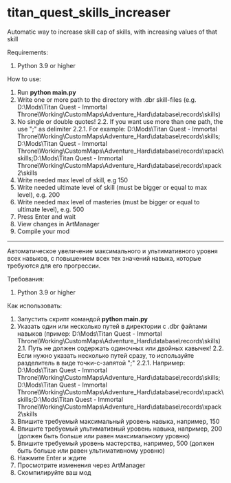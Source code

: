 # titan_quest_skills_increaser
Automatic way to increase skill cap of skills, with increasing values of that skill

Requirements:
 1. Python 3.9 or higher

How to use:
 1. Run **python main.py**
 2. Write one or more path to the directory with .dbr skill-files (e.g. D:\Mods\Titan Quest - Immortal Throne\Working\CustomMaps\Adventure_Hard\database\records\skills)
 2. No single or double quotes!
   2.2. If you want use more than one path, the use ";" as delimiter
   2.2.1. For example:
     D:\Mods\Titan Quest - Immortal Throne\Working\CustomMaps\Adventure_Hard\database\records\skills;D:\Mods\Titan Quest - Immortal Throne\Working\CustomMaps\Adventure_Hard\database\records\xpack\skills;D:\Mods\Titan Quest - Immortal Throne\Working\CustomMaps\Adventure_Hard\database\records\xpack2\skills
 3. Write needed max level of skill, e.g 150
 4. Write needed ultimate level of skill (must be bigger or equal to max level), e.g. 200
 5. Write needed max level of masteries (must be bigger or equal to ultimate level), e.g. 500
 6. Press Enter and wait
 7. View changes in ArtManager
 8. Compile your mod

------------------------------------------------------------------------------------
Автоматическое увеличение максимального и ультимативного уровня всех навыков, с повышением всех тех значений навыка, которые требуются для его прогрессии.

Требования:
 1. Python 3.9 or higher

Как использовать:
1. Запустить скрипт командой **python main.py**
2. Указать один или несколько путей в директории с .dbr файлами навыков (пример: D:\Mods\Titan Quest - Immortal Throne\Working\CustomMaps\Adventure_Hard\database\records\skills)
  2.1. Путь не должен содержать одиночных или двойных кавычек!
  2.2. Если нужно указать несколько путей сразу, то используйте разделитель в виде точки-с-запятой ";"
  2.2.1. Например:
    D:\Mods\Titan Quest - Immortal Throne\Working\CustomMaps\Adventure_Hard\database\records\skills;D:\Mods\Titan Quest - Immortal Throne\Working\CustomMaps\Adventure_Hard\database\records\xpack\skills;D:\Mods\Titan Quest - Immortal Throne\Working\CustomMaps\Adventure_Hard\database\records\xpack2\skills
3. Впишите требуемый максимальный уровень навыка, например, 150
4. Впишите требуемый ультимативный уровень навыка, например, 200 (должен быть больше или равен максимальному уровню)
5. Впишите требуемый уровень мастерства, например, 500 (должен быть больше или равен ультимативному уровню)
6. Нажмите Enter и ждите
7. Просмотрите изменения через ArtManager
8. Скомпилируйте ваш мод
